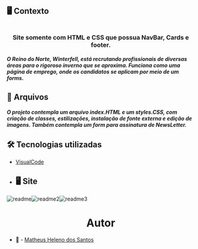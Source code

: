 ## :desktop_computer: Contexto 
# <h3 align="center"> Site somente com HTML e CSS que possua NavBar, Cards e footer. </h1> 
 <h5>O Reino do Norte, Winterfell, está recrutando profissionais de diversas áreas para o rigoroso inverno que se aproxima. Funciona como uma página de emprego, onde os candidatos se aplicam por meio de um forms.</h2>

## :open_file_folder: Arquivos
 <h5>O projeto contempla um arquivo index.HTML e um styles.CSS, com criação de classes, estilizações, instalação de fonte externa e edição de imagens. Também contempla um form para assinatura de NewsLetter.</h2>

## :hammer_and_wrench: Tecnologias utilizadas

- [VisualCode](https://code.visualstudio.com/)

- ## :desktop_computer: Site

![readme](https://github.com/mathelenoo/FrontEndEssencial_ProjetoIndividual/assets/162373434/abe65bac-7b77-4f74-9f4c-0f9c6fb5bac9)![readme2](https://github.com/mathelenoo/FrontEndEssencial_ProjetoIndividual/assets/162373434/2cc20133-4df9-40c6-8ead-6dc861fc0444)![readme3](https://github.com/mathelenoo/FrontEndEssencial_ProjetoIndividual/assets/162373434/90ae607f-5c53-41da-8434-840c00e2308b)

</div>
 <h1 align="center"> Autor </h1>

-  :older_man: - <a href="https://github.com/mathelenoo">Matheus Heleno dos Santos</a>
